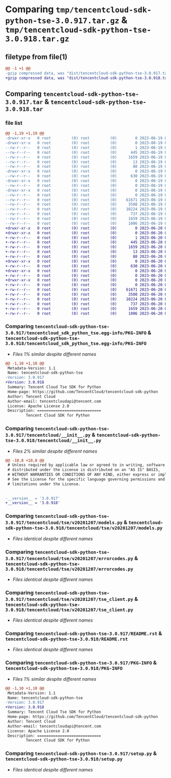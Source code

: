# Comparing `tmp/tencentcloud-sdk-python-tse-3.0.917.tar.gz` & `tmp/tencentcloud-sdk-python-tse-3.0.918.tar.gz`

## filetype from file(1)

```diff
@@ -1 +1 @@
-gzip compressed data, was "dist/tencentcloud-sdk-python-tse-3.0.917.tar", last modified: Mon Jun 19 00:36:39 2023, max compression
+gzip compressed data, was "dist/tencentcloud-sdk-python-tse-3.0.918.tar", last modified: Tue Jun 20 02:51:48 2023, max compression
```

## Comparing `tencentcloud-sdk-python-tse-3.0.917.tar` & `tencentcloud-sdk-python-tse-3.0.918.tar`

### file list

```diff
@@ -1,19 +1,19 @@
-drwxr-xr-x   0 root         (0) root         (0)        0 2023-06-19 00:36:39.000000 tencentcloud-sdk-python-tse-3.0.917/
-drwxr-xr-x   0 root         (0) root         (0)        0 2023-06-19 00:36:39.000000 tencentcloud-sdk-python-tse-3.0.917/tencentcloud_sdk_python_tse.egg-info/
--rw-r--r--   0 root         (0) root         (0)        1 2023-06-19 00:36:39.000000 tencentcloud-sdk-python-tse-3.0.917/tencentcloud_sdk_python_tse.egg-info/dependency_links.txt
--rw-r--r--   0 root         (0) root         (0)      445 2023-06-19 00:36:39.000000 tencentcloud-sdk-python-tse-3.0.917/tencentcloud_sdk_python_tse.egg-info/SOURCES.txt
--rw-r--r--   0 root         (0) root         (0)     1659 2023-06-19 00:36:39.000000 tencentcloud-sdk-python-tse-3.0.917/tencentcloud_sdk_python_tse.egg-info/PKG-INFO
--rw-r--r--   0 root         (0) root         (0)       13 2023-06-19 00:36:39.000000 tencentcloud-sdk-python-tse-3.0.917/tencentcloud_sdk_python_tse.egg-info/top_level.txt
--rw-r--r--   0 root         (0) root         (0)       88 2023-06-19 00:36:39.000000 tencentcloud-sdk-python-tse-3.0.917/setup.cfg
-drwxr-xr-x   0 root         (0) root         (0)        0 2023-06-19 00:36:39.000000 tencentcloud-sdk-python-tse-3.0.917/tencentcloud/
--rw-r--r--   0 root         (0) root         (0)      630 2023-06-19 00:36:38.000000 tencentcloud-sdk-python-tse-3.0.917/tencentcloud/__init__.py
-drwxr-xr-x   0 root         (0) root         (0)        0 2023-06-19 00:36:39.000000 tencentcloud-sdk-python-tse-3.0.917/tencentcloud/tse/
--rw-r--r--   0 root         (0) root         (0)        0 2023-06-19 00:36:38.000000 tencentcloud-sdk-python-tse-3.0.917/tencentcloud/tse/__init__.py
-drwxr-xr-x   0 root         (0) root         (0)        0 2023-06-19 00:36:39.000000 tencentcloud-sdk-python-tse-3.0.917/tencentcloud/tse/v20201207/
--rw-r--r--   0 root         (0) root         (0)        0 2023-06-19 00:36:38.000000 tencentcloud-sdk-python-tse-3.0.917/tencentcloud/tse/v20201207/__init__.py
--rw-r--r--   0 root         (0) root         (0)    61671 2023-06-19 00:36:38.000000 tencentcloud-sdk-python-tse-3.0.917/tencentcloud/tse/v20201207/models.py
--rw-r--r--   0 root         (0) root         (0)     3508 2023-06-19 00:36:38.000000 tencentcloud-sdk-python-tse-3.0.917/tencentcloud/tse/v20201207/errorcodes.py
--rw-r--r--   0 root         (0) root         (0)    10224 2023-06-19 00:36:38.000000 tencentcloud-sdk-python-tse-3.0.917/tencentcloud/tse/v20201207/tse_client.py
--rw-r--r--   0 root         (0) root         (0)      737 2023-06-19 00:36:38.000000 tencentcloud-sdk-python-tse-3.0.917/README.rst
--rw-r--r--   0 root         (0) root         (0)     1659 2023-06-19 00:36:39.000000 tencentcloud-sdk-python-tse-3.0.917/PKG-INFO
--rw-r--r--   0 root         (0) root         (0)     1006 2023-06-19 00:36:38.000000 tencentcloud-sdk-python-tse-3.0.917/setup.py
+drwxr-xr-x   0 root         (0) root         (0)        0 2023-06-20 02:51:48.000000 tencentcloud-sdk-python-tse-3.0.918/
+drwxr-xr-x   0 root         (0) root         (0)        0 2023-06-20 02:51:48.000000 tencentcloud-sdk-python-tse-3.0.918/tencentcloud_sdk_python_tse.egg-info/
+-rw-r--r--   0 root         (0) root         (0)        1 2023-06-20 02:51:48.000000 tencentcloud-sdk-python-tse-3.0.918/tencentcloud_sdk_python_tse.egg-info/dependency_links.txt
+-rw-r--r--   0 root         (0) root         (0)      445 2023-06-20 02:51:48.000000 tencentcloud-sdk-python-tse-3.0.918/tencentcloud_sdk_python_tse.egg-info/SOURCES.txt
+-rw-r--r--   0 root         (0) root         (0)     1659 2023-06-20 02:51:48.000000 tencentcloud-sdk-python-tse-3.0.918/tencentcloud_sdk_python_tse.egg-info/PKG-INFO
+-rw-r--r--   0 root         (0) root         (0)       13 2023-06-20 02:51:48.000000 tencentcloud-sdk-python-tse-3.0.918/tencentcloud_sdk_python_tse.egg-info/top_level.txt
+-rw-r--r--   0 root         (0) root         (0)       88 2023-06-20 02:51:48.000000 tencentcloud-sdk-python-tse-3.0.918/setup.cfg
+drwxr-xr-x   0 root         (0) root         (0)        0 2023-06-20 02:51:48.000000 tencentcloud-sdk-python-tse-3.0.918/tencentcloud/
+-rw-r--r--   0 root         (0) root         (0)      630 2023-06-20 02:51:48.000000 tencentcloud-sdk-python-tse-3.0.918/tencentcloud/__init__.py
+drwxr-xr-x   0 root         (0) root         (0)        0 2023-06-20 02:51:48.000000 tencentcloud-sdk-python-tse-3.0.918/tencentcloud/tse/
+-rw-r--r--   0 root         (0) root         (0)        0 2023-06-20 02:51:48.000000 tencentcloud-sdk-python-tse-3.0.918/tencentcloud/tse/__init__.py
+drwxr-xr-x   0 root         (0) root         (0)        0 2023-06-20 02:51:48.000000 tencentcloud-sdk-python-tse-3.0.918/tencentcloud/tse/v20201207/
+-rw-r--r--   0 root         (0) root         (0)        0 2023-06-20 02:51:48.000000 tencentcloud-sdk-python-tse-3.0.918/tencentcloud/tse/v20201207/__init__.py
+-rw-r--r--   0 root         (0) root         (0)    61671 2023-06-20 02:51:48.000000 tencentcloud-sdk-python-tse-3.0.918/tencentcloud/tse/v20201207/models.py
+-rw-r--r--   0 root         (0) root         (0)     3508 2023-06-20 02:51:48.000000 tencentcloud-sdk-python-tse-3.0.918/tencentcloud/tse/v20201207/errorcodes.py
+-rw-r--r--   0 root         (0) root         (0)    10224 2023-06-20 02:51:48.000000 tencentcloud-sdk-python-tse-3.0.918/tencentcloud/tse/v20201207/tse_client.py
+-rw-r--r--   0 root         (0) root         (0)      737 2023-06-20 02:51:48.000000 tencentcloud-sdk-python-tse-3.0.918/README.rst
+-rw-r--r--   0 root         (0) root         (0)     1659 2023-06-20 02:51:48.000000 tencentcloud-sdk-python-tse-3.0.918/PKG-INFO
+-rw-r--r--   0 root         (0) root         (0)     1006 2023-06-20 02:51:48.000000 tencentcloud-sdk-python-tse-3.0.918/setup.py
```

### Comparing `tencentcloud-sdk-python-tse-3.0.917/tencentcloud_sdk_python_tse.egg-info/PKG-INFO` & `tencentcloud-sdk-python-tse-3.0.918/tencentcloud_sdk_python_tse.egg-info/PKG-INFO`

 * *Files 1% similar despite different names*

```diff
@@ -1,10 +1,10 @@
 Metadata-Version: 1.1
 Name: tencentcloud-sdk-python-tse
-Version: 3.0.917
+Version: 3.0.918
 Summary: Tencent Cloud Tse SDK for Python
 Home-page: https://github.com/TencentCloud/tencentcloud-sdk-python
 Author: Tencent Cloud
 Author-email: tencentcloudapi@tencent.com
 License: Apache License 2.0
 Description: ============================
         Tencent Cloud SDK for Python
```

### Comparing `tencentcloud-sdk-python-tse-3.0.917/tencentcloud/__init__.py` & `tencentcloud-sdk-python-tse-3.0.918/tencentcloud/__init__.py`

 * *Files 2% similar despite different names*

```diff
@@ -10,8 +10,8 @@
 # Unless required by applicable law or agreed to in writing, software
 # distributed under the License is distributed on an "AS IS" BASIS,
 # WITHOUT WARRANTIES OR CONDITIONS OF ANY KIND, either express or implied.
 # See the License for the specific language governing permissions and
 # limitations under the License.
 
 
-__version__ = '3.0.917'
+__version__ = '3.0.918'
```

### Comparing `tencentcloud-sdk-python-tse-3.0.917/tencentcloud/tse/v20201207/models.py` & `tencentcloud-sdk-python-tse-3.0.918/tencentcloud/tse/v20201207/models.py`

 * *Files identical despite different names*

### Comparing `tencentcloud-sdk-python-tse-3.0.917/tencentcloud/tse/v20201207/errorcodes.py` & `tencentcloud-sdk-python-tse-3.0.918/tencentcloud/tse/v20201207/errorcodes.py`

 * *Files identical despite different names*

### Comparing `tencentcloud-sdk-python-tse-3.0.917/tencentcloud/tse/v20201207/tse_client.py` & `tencentcloud-sdk-python-tse-3.0.918/tencentcloud/tse/v20201207/tse_client.py`

 * *Files identical despite different names*

### Comparing `tencentcloud-sdk-python-tse-3.0.917/README.rst` & `tencentcloud-sdk-python-tse-3.0.918/README.rst`

 * *Files identical despite different names*

### Comparing `tencentcloud-sdk-python-tse-3.0.917/PKG-INFO` & `tencentcloud-sdk-python-tse-3.0.918/PKG-INFO`

 * *Files 1% similar despite different names*

```diff
@@ -1,10 +1,10 @@
 Metadata-Version: 1.1
 Name: tencentcloud-sdk-python-tse
-Version: 3.0.917
+Version: 3.0.918
 Summary: Tencent Cloud Tse SDK for Python
 Home-page: https://github.com/TencentCloud/tencentcloud-sdk-python
 Author: Tencent Cloud
 Author-email: tencentcloudapi@tencent.com
 License: Apache License 2.0
 Description: ============================
         Tencent Cloud SDK for Python
```

### Comparing `tencentcloud-sdk-python-tse-3.0.917/setup.py` & `tencentcloud-sdk-python-tse-3.0.918/setup.py`

 * *Files identical despite different names*

